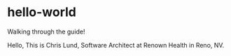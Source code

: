 # hello-world
Walking through the guide!

Hello,
This is Chris Lund, Software Architect at Renown Health in Reno, NV.  
